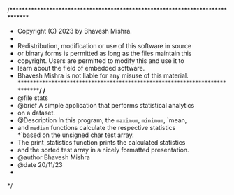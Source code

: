 /******************************************************************************
 * Copyright (C) 2023 by Bhavesh Mishra.
 *
 * Redistribution, modification or use of this software in source 
 * or binary forms is permitted as long as the files maintain this 
 * copyright. Users are permitted to modify this and use it to 
 * learn about the field of embedded software. 
 * Bhavesh Mishra is not liable for any misuse of this material. 
 *****************************************************************************/
/**
 * @file stats
 * @brief A simple application that performs statistical analytics
 * on a dataset.
 * @Description In this program, the `maximum`, `minimum`, `mean,
 * and `median` functions calculate the respective statistics      
 *`based on the unsigned char test array.  
 * The print_statistics function prints the calculated statistics 
 * and the sorted test array in a nicely formatted presentation.
 * @author Bhavesh Mishra
 * @date 20/11/23
 *
 */

